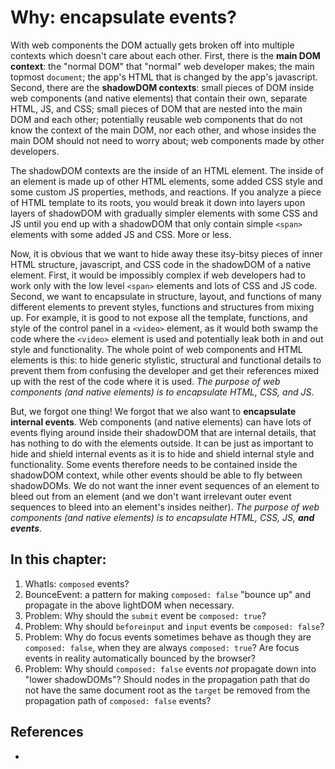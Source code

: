 # Why: encapsulate events?

With web components the DOM actually gets broken off into multiple contexts which doesn't care about each other. First, there is the **main DOM context**: the "normal DOM" that "normal" web developer makes; the main topmost `document`; the app's HTML that is changed by the app's javascript. Second, there are the **shadowDOM contexts**: small pieces of DOM inside web components (and native elements) that contain their own, separate HTML, JS, and CSS; small pieces of DOM that are nested into the main DOM and each other; potentially reusable web components that do not know the context of the main DOM, nor each other, and whose insides the main DOM should not need to worry about; web components made by other developers.

The shadowDOM contexts are the inside of an HTML element. The inside of an element is made up of other HTML elements, some added CSS style and some custom JS properties, methods, and reactions. If you analyze a piece of HTML template to its roots, you would break it down into layers upon layers of shadowDOM with gradually simpler elements with some CSS and JS until you end up with a shadowDOM that only contain simple `<span>` elements with some added JS and CSS. More or less.

Now, it is obvious that we want to hide away these itsy-bitsy pieces of inner HTML structure,  javascript, and CSS code in the shadowDOM of a native element. First, it would be impossibly complex if web developers had to work only with the low level `<span>` elements and lots of CSS and JS code. Second, we want to encapsulate in structure, layout, and functions of many different elements to prevent styles, functions and structures from mixing up. For example, it is good to not expose all the template, functions, and style of the control panel in a `<video>` element, as it would both swamp the code where the `<video>` element is used and potentially leak both in and out style and functionality. The whole point of web components and HTML elements is this: to hide generic stylistic, structural and functional details to prevent them from confusing the developer and get their references mixed up with the rest of the code where it is used. *The purpose of web components (and native elements) is to encapsulate HTML, CSS, and JS*.  

But, we forgot one thing! We forgot that we also want to **encapsulate internal events**. Web components (and native elements) can have lots of events flying around inside their shadowDOM that are internal details, that has nothing to do with the elements outside. It can be just as important to hide and shield internal events as it is to hide and shield internal style and functionality. Some events therefore needs to be contained inside the shadowDOM context, while other events should be able to fly between shadowDOMs. We do not want the inner event sequences of an element to bleed out from an element (and we don't want irrelevant outer event sequences  to bleed into an element's insides neither). *The purpose of web components (and native elements) is to encapsulate HTML, CSS, JS, **and events***.  
 

## In this chapter:

1. WhatIs: `composed` events? 
1. BounceEvent: a pattern for making `composed: false` "bounce up" and propagate in the above lightDOM when necessary. 
2. Problem: Why should the `submit` event be `composed: true`?
3. Problem: Why should `beforeinput` and `input` events be `composed: false`?
4. Problem: Why do focus events sometimes behave as though they are `composed: false`, when they are always `composed: true`? Are focus events in reality automatically bounced by the browser?
5. Problem: Why should `composed: false` events *not* propagate down into "lower shadowDOMs"? Should nodes in the propagation path that do not have the same document root as the `target` be removed from the propagation path of `composed: false` events?

    
## References

 * 